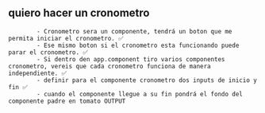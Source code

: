 ## quiero hacer un cronometro

            - Cronometro sera un componente, tendrá un boton que me permita iniciar el cronometro. ✅
            - Ese mismo boton si el cronometro esta funcionando puede parar el cronometro. ✅
            - Si dentro den app.component tiro varios componentes cronometro, vereis que cada cronometro funciona de manera independiente. ✅
            - definir para el componente cronometro dos inputs de inicio y fin ✅
            - cuando el componente llegue a su fin pondrá el fondo del componente padre en tomato OUTPUT
